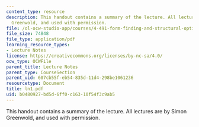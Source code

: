 ```yaml
---
content_type: resource
description: This handout contains a summary of the lecture. All lectures are by Simon
  Greenwold, and used with permission.
file: /ol-ocw-studio-app/courses/4-491-form-finding-and-structural-optimization-gaudi-workshop-fall-2004/b0480927bd5d6ff0c16310f54f3c9ab5_ln1.pdf
file_size: 74848
file_type: application/pdf
learning_resource_types:
- Lecture Notes
license: https://creativecommons.org/licenses/by-nc-sa/4.0/
ocw_type: OCWFile
parent_title: Lecture Notes
parent_type: CourseSection
parent_uid: 607cb55f-eb54-835d-11d4-298be1061236
resourcetype: Document
title: ln1.pdf
uid: b0480927-bd5d-6ff0-c163-10f54f3c9ab5
---
```

This handout contains a summary of the lecture. All lectures are by Simon Greenwold, and used with permission.